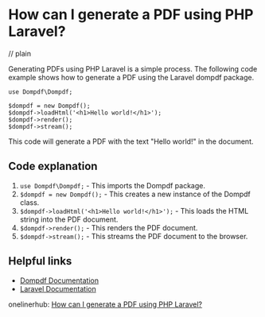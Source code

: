 # How can I generate a PDF using PHP Laravel?
// plain

Generating PDFs using PHP Laravel is a simple process. The following code example shows how to generate a PDF using the Laravel dompdf package.

```
use Dompdf\Dompdf;

$dompdf = new Dompdf();
$dompdf->loadHtml('<h1>Hello world!</h1>');
$dompdf->render();
$dompdf->stream();
```

This code will generate a PDF with the text "Hello world!" in the document.

## Code explanation


1. `use Dompdf\Dompdf;` - This imports the Dompdf package.
2. `$dompdf = new Dompdf();` - This creates a new instance of the Dompdf class.
3. `$dompdf->loadHtml('<h1>Hello world!</h1>');` - This loads the HTML string into the PDF document.
4. `$dompdf->render();` - This renders the PDF document.
5. `$dompdf->stream();` - This streams the PDF document to the browser.

## Helpful links

- [Dompdf Documentation](https://github.com/dompdf/dompdf)
- [Laravel Documentation](https://laravel.com/docs/master/installation)

onelinerhub: [How can I generate a PDF using PHP Laravel?](https://onelinerhub.com/php-laravel/how-can-i-generate-a-pdf-using-php-laravel)
